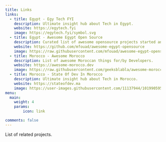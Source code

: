 ```yaml
---
title: Links
links:
  - title: Egypt - Egy Tech FYI
    description: Ultimate insight hub about Tech in Egypt.
    website: https://egytech.fyi
    image: https://egytech.fyi/symbol.svg
  - title: Egypt - Awesome Egypt Open Source
    description: Curated list of awesome opensource projects started and maintained by Egyptian developers.
    website: https://github.com/mfouad/awesome-egypt-opensource
    image: https://raw.githubusercontent.com/mfouad/awesome-egypt-opensource/master/awesome-egyptian-oss-logo.png
  - title: Morocco - Awesome Morocco
    description: List of awesome Moroccan things for/by Developers.
    website: https://awesome-morocco.dev
    image: https://raw.githubusercontent.com/geeksblabla/awesome-morocco/master/logo.svg
  - title: Morocco - State Of Dev In Morocco
    description: Ultimate insight hub about Tech in Morocco.
    website: https://stateofdev.ma
    image: https://user-images.githubusercontent.com/11137944/101990595-01f5f280-3ca8-11eb-8873-95a6234fb096.png
menu:
  main: 
    weight: 4
    params:
        icon: link

comments: false
---
```


List of related projects.
